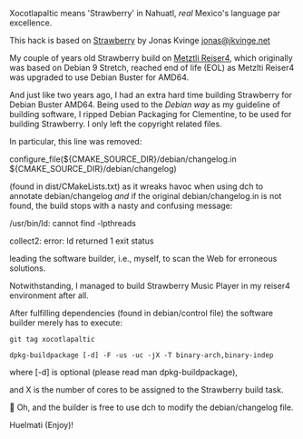 Xocotlapaltic means 'Strawberry' in Nahuatl, *real* Mexico's language par excellence.

This hack is based on [Strawberry](https://github.com/jonaski/strawberry) by Jonas Kvinge <jonas@jkvinge.net>

My couple of years old Strawberry build on [Metztli Reiser4](https://sourceforge.net/projects/metztli-reiser4/),
 which originally was based on Debian 9 Stretch, reached end of life (EOL)
 as Metzlti Reiser4 was upgraded to use Debian Buster for AMD64.

And just like two years ago, I had an extra hard time building Strawberry for Debian Buster AMD64.
Being used to the *Debian way* as my guideline of building software, I ripped Debian Packaging for Clementine,
to be used for building Strawberry. I only left the copyright related files.

In particular, this line was removed:

configure_file(${CMAKE_SOURCE_DIR}/debian/changelog.in ${CMAKE_SOURCE_DIR}/debian/changelog)

(found in dist/CMakeLists.txt) as it wreaks havoc when using dch to annotate debian/changelog
 *and* if the original debian/changelog.in is not found, the build stops with a nasty and
 confusing message:

/usr/bin/ld: cannot find -lpthreads

collect2: error: ld returned 1 exit status

leading the software builder, i.e., myself, to scan the Web for erroneous solutions.


Notwithstanding, I managed to build Strawberry Music Player in my reiser4 environment after all.

After fulfilling dependencies (found in debian/control file) the software builder merely has to 
execute:

`git tag xocotlapaltic`

`dpkg-buildpackage [-d] -F -us -uc -jX -T binary-arch,binary-indep`

where [-d] is optional (please read man dpkg-buildpackage),

and X is the number of cores to be assigned to the Strawberry build task.

:first_quarter_moon_with_face: Oh, and the builder is free to use dch to modify the debian/changelog file. 


Huelmati (Enjoy)!
